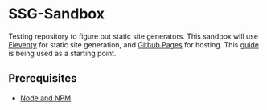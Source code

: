 # SSG-Sandbox

Testing repository to figure out static site generators. This sandbox will use [Eleventy](https://11ty.io/) for static site generation, and [Github Pages](https://pages.github.com/) for hosting. This [guide](https://iamdanielmarino.com/posts/deploying-my-eleventy-site-to-github-pages/) is being used as a starting point.

## Prerequisites

* [Node and NPM](https://nodejs.org/)